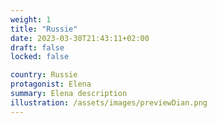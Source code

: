 ```yaml
---
weight: 1
title: "Russie"
date: 2023-03-30T21:43:11+02:00
draft: false
locked: false

country: Russie
protagonist: Elena
summary: Elena description
illustration: /assets/images/previewDian.png
---
```


